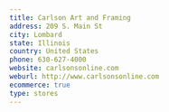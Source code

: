 ```yaml
---
title: Carlson Art and Framing
address: 209 S. Main St
city: Lombard
state: Illinois
country: United States
phone: 630-627-4000
website: carlsonsonline.com
weburl: http://www.carlsonsonline.com
ecommerce: true
type: stores
---
```


